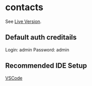 # contacts

See [Live Version](https://gasprinskiy.github.io/contacts/).

## Default auth creditails

Login: admin
Password: admin

## Recommended IDE Setup

[VSCode](https://code.visualstudio.com/) 